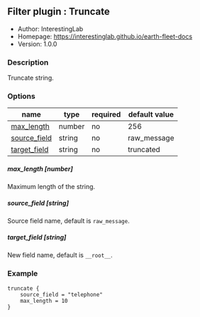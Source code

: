 ## Filter plugin : Truncate

* Author: InterestingLab
* Homepage: https://interestinglab.github.io/earth-fleet-docs
* Version: 1.0.0

### Description

Truncate string.

### Options

| name | type | required | default value |
| --- | --- | --- | --- |
| [max_length](#max_length-number) | number | no | 256 |
| [source_field](#source_field-string) | string | no | raw_message |
| [target_field](#target_field-string) | string | no | truncated |

##### max_length [number]

Maximum length of the string.

##### source_field [string]

Source field name, default is `raw_message`.

##### target_field [string]

New field name, default is `__root__`.

### Example

```
truncate {
    source_field = "telephone"
    max_length = 10
}
```
